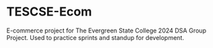 # TESCSE-Ecom
E-commerce project for The Evergreen State College 2024 DSA Group Project. Used to practice sprints and standup for development.
